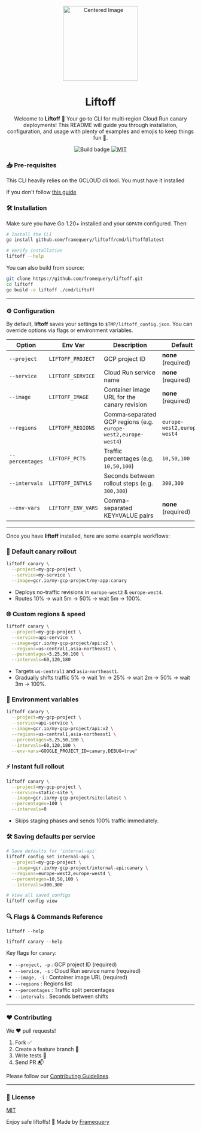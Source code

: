 <p align="center">
  <img  width="200" src="" alt="Centered Image"/>
  <h1 align="center">Liftoff</h1>
</p>

<p align="center">
Welcome to <b>Liftoff</b> 🚀 Your go‑to CLI for multi‑region Cloud Run canary deployments! This README will guide you through installation, configuration, and usage with plenty of examples and emojis to keep things fun 🎉.
  <br/>
  <!-- <a href="https://flynnfc.dev/work/bagginsdb">
    Learn more on how it's made here
  </a> -->
</p>

<p align="center">
  <img src="https://github.com/framequery/liftoff/actions/workflows/release.yaml/badge.svg" alt="Build badge">
  <a href="https://github.com/framequery/liftoff/blob/main/LICENSE.md">
    <img src="https://img.shields.io/badge/license-MIT-blue" alt="MIT" title="MIT License" />
  </a>
</p>
  

### 📥 Pre-requisites

This CLI heavily relies on the GCLOUD cli tool. You must have it installed

If you don't follow [this guide](https://cloud.google.com/sdk/docs/install)

### 🛠️ Installation

Make sure you have Go 1.20+ installed and your `GOPATH` configured. Then:

```bash
# Install the CLI
go install github.com/framequery/liftoff/cmd/liftoff@latest

# Verify installation
liftoff --help
```

You can also build from source:

```bash
git clone https://github.com/fromequery/liftoff.git
cd liftoff
go build -o liftoff ./cmd/liftoff
```

---

### ⚙️ Configuration

By default, **liftoff** saves your settings to `$TMP/liftoff_config.json`. You can override options via flags or environment variables.

| Option         | Env Var              | Description                                              | Default                  |
| -------------- | -------------------- | -------------------------------------------------------- | ------------------------ |
| `--project`    | `LIFTOFF_PROJECT`    | GCP project ID                                           | **none** (required)      |
| `--service`    | `LIFTOFF_SERVICE`    | Cloud Run service name                                   | **none** (required)      |
| `--image`      | `LIFTOFF_IMAGE`      | Container image URL for the canary revision              | **none** (required)      |
| `--regions`    | `LIFTOFF_REGIONS`    | Comma‑separated GCP regions (e.g. `europe-west2,europe-west4`) | `europe-west2,europe-west4` |
| `--percentages`| `LIFTOFF_PCTS`       | Traffic percentages (e.g. `10,50,100`)                   | `10,50,100`              |
| `--intervals`  | `LIFTOFF_INTVLS`     | Seconds between rollout steps (e.g. `300,300`)           | `300,300`                |
| `--env-vars`   | `LIFTOFF_ENV_VARS`   | Comma-separated KEY=VALUE pairs                          | **none** (required)      |

---

Once you have **liftoff** installed, here are some example workflows:

### 🎯 Default canary rollout

```bash
liftoff canary \
  --project=my-gcp-project \
  --service=my-service \
  --image=gcr.io/my-gcp-project/my-app:canary
```
- Deploys no-traffic revisions in `europe-west2` & `europe-west4`.
- Routes 10% → wait 5m → 50% → wait 5m → 100%.

### 🌐 Custom regions & speed

```bash
liftoff canary \
  --project=my-gcp-project \
  --service=api-service \
  --image=gcr.io/my-gcp-project/api:v2 \
  --regions=us-central1,asia-northeast1 \
  --percentages=5,25,50,100 \
  --intervals=60,120,180
```
- Targets `us-central1` and `asia-northeast1`.
- Gradually shifts traffic 5% → wait 1m → 25% → wait 2m → 50% → wait 3m → 100%.
### 🌳 Environment variables

```bash
liftoff canary \
  --project=my-gcp-project \
  --service=api-service \
  --image=gcr.io/my-gcp-project/api:v2 \
  --regions=us-central1,asia-northeast1 \
  --percentages=5,25,50,100 \
  --intervals=60,120,180 \
  --env-vars=GOOGLE_PROJECT_ID=canary,DEBUG=true"
```
### ⚡ Instant full rollout

```bash
liftoff canary \
  --project=my-gcp-project \
  --service=static-site \
  --image=gcr.io/my-gcp-project/site:latest \
  --percentages=100 \
  --intervals=0
```
- Skips staging phases and sends 100% traffic immediately.

### 🛠️ Saving defaults per service

```bash
# Save defaults for 'internal-api'
liftoff config set internal-api \
  --project=my-gcp-project \
  --image=gcr.io/my-gcp-project/internal-api:canary \
  --regions=europe-west2,europe-west4 \
  --percentages=10,50,100 \
  --intervals=300,300

# View all saved configs
liftoff config view
```

### 🔍 Flags & Commands Reference

```
liftoff --help
```

```
liftoff canary --help
```

Key flags for `canary`:
- `--project, -p`   : GCP project ID (required)
- `--service, -s`   : Cloud Run service name (required)
- `--image, -i`     : Container image URL (required)
- `--regions`       : Regions list
- `--percentages`   : Traffic split percentages
- `--intervals`     : Seconds between shifts


---

### ❤️ Contributing

We ❤️ pull requests!
1. Fork ✅
2. Create a feature branch 🌿
3. Write tests 🧪
4. Send PR 📬

Please follow our [Contributing Guidelines](CONTRIBUTING.md).

---

### 📜 License

[MIT](LICENSE)

Enjoy safe liftoffs! 🚀
Made by [Framequery](https://www.framequery.com/)